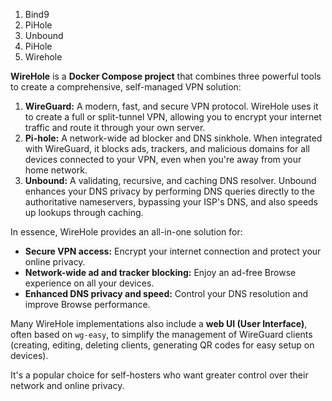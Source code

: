 1. Bind9
2. PiHole
3. Unbound
4. PiHole
5. Wirehole

**WireHole** is a **Docker Compose project** that combines three powerful tools to create a comprehensive, self-managed VPN solution:

1.  **WireGuard:** A modern, fast, and secure VPN protocol. WireHole uses it to create a full or split-tunnel VPN, allowing you to encrypt your internet traffic and route it through your own server.
2.  **Pi-hole:** A network-wide ad blocker and DNS sinkhole. When integrated with WireGuard, it blocks ads, trackers, and malicious domains for all devices connected to your VPN, even when you're away from your home network.
3.  **Unbound:** A validating, recursive, and caching DNS resolver. Unbound enhances your DNS privacy by performing DNS queries directly to the authoritative nameservers, bypassing your ISP's DNS, and also speeds up lookups through caching.

In essence, WireHole provides an all-in-one solution for:

* **Secure VPN access:** Encrypt your internet connection and protect your online privacy.
* **Network-wide ad and tracker blocking:** Enjoy an ad-free Browse experience on all your devices.
* **Enhanced DNS privacy and speed:** Control your DNS resolution and improve Browse performance.

Many WireHole implementations also include a **web UI (User Interface)**, often based on `wg-easy`, to simplify the management of WireGuard clients (creating, editing, deleting clients, generating QR codes for easy setup on devices).

It's a popular choice for self-hosters who want greater control over their network and online privacy.